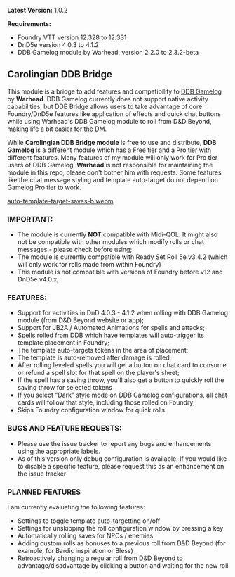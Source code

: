 **Latest Version:** 1.0.2

**Requirements:** 
- Foundry VTT version 12.328 to 12.331
- DnD5e version 4.0.3 to 4.1.2
- DDB Gamelog module by Warhead, version 2.2.0 to 2.3.2-beta

## Carolingian DDB Bridge
This module is a bridge to add features and compatibility to [DDB Gamelog](https://github.com/IamWarHead/ddb-game-log/) by **Warhead**. 
DDB Gamelog currently does not support native activity capabilities, but DDB Bridge allows users to take advantage of core Foundry/DnD5e features like application of effects and quick chat buttons while using Warhead's DDB Gamelog module to roll from D&D Beyond, making life a bit easier for the DM.

While **Carolingian DDB Bridge module** is free to use and distribute, **DDB Gamelog** is a different module which has a Free tier and a Pro tier with different features. Many features of my module will only work for Pro tier users of DDB Gamelog. **Warhead** is not responsible for maintaining the module in this repo, please don't bother him with requests.
Some features like the chat message styling and template auto-target do not depend on Gamelog Pro tier to work.

[auto-template-target-saves-b.webm](https://github.com/user-attachments/assets/6e7a39eb-ef04-46e7-9c94-e22365e546b2)

### IMPORTANT:
- The module is currently **NOT** compatible with Midi-QOL. It might also not be compatible with other modules which modify rolls or chat messages - please check before using;
- The module is currently compatible with Ready Set Roll 5e v3.4.2 (which will only work for rolls made from within Foundry)
- This module is not compatible with versions of Foundry before v12 and DnD5e v4.0.x;

### FEATURES:
- Support for activities in DnD 4.0.3 - 4.1.2 when rolling with DDB Gamelog module (from D&D Beyond website or app);
- Support for JB2A / Automated Animations for spells and attacks;
- Spells rolled from DDB which have templates will auto-trigger its template placement in Foundry;
- The template auto-targets tokens in the area of placement;
- The template is auto-removed after damage is rolled;
- After rolling leveled spells you will get a button on chat card to consume or refund a spell slot for that spell on the player's sheet;
- If the spell has a saving throw, you'll also get a button to quickly roll the saving throw for selected tokens
- If you select "Dark" style mode on DDB Gamelog configurations, all chat cards will follow that style, including those rolled on Foundry;
- Skips Foundry configuration window for quick rolls

### BUGS AND FEATURE REQUESTS:
- Please use the issue tracker to report any bugs and enhancements using the appropriate labels.
- As of this version only debug configuration is available. If you would like to disable a specific feature, please request this as an enhancement on the issue tracker

### PLANNED FEATURES
I am currently evaluating the following features:
- Settings to toggle template auto-targetting on/off
- Settings for unskipping the roll configuration window by pressing a key
- Automatically rolling saves for NPCs / enemies
- Adding custom rolls as bonuses to a previous roll from D&D Beyond (for example, for Bardic inspiration or Bless)
- Retroactively changing a regular roll from D&D Beyond to advantage/disadvantage by clicking a button and waiting for the new roll
